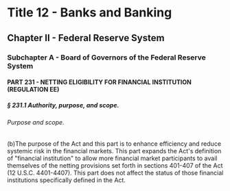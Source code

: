 
# Title 12 - Banks and Banking
## Chapter II - Federal Reserve System
### Subchapter A - Board of Governors of the Federal Reserve System
#### PART 231 - NETTING ELIGIBILITY FOR FINANCIAL INSTITUTION (REGULATION EE)
##### § 231.1 Authority, purpose, and scope.
###### Purpose and scope.

(b)The purpose of the Act and this part is to enhance efficiency and reduce systemic risk in the financial markets. This part expands the Act's definition of "financial institution" to allow more financial market participants to avail themselves of the netting provisions set forth in sections 401-407 of the Act (12 U.S.C. 4401-4407). This part does not affect the status of those financial institutions specifically defined in the Act.
